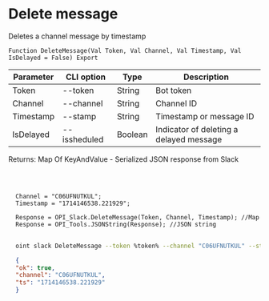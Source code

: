 ﻿---
sidebar_position: 4
---

# Delete message
 Deletes a channel message by timestamp



`Function DeleteMessage(Val Token, Val Channel, Val Timestamp, Val IsDelayed = False) Export`

  | Parameter | CLI option | Type | Description |
  |-|-|-|-|
  | Token | --token | String | Bot token |
  | Channel | --channel | String | Channel ID |
  | Timestamp | --stamp | String | Timestamp or message ID |
  | IsDelayed | --issheduled | Boolean | Indicator of deleting a delayed message |

  
  Returns:  Map Of KeyAndValue - Serialized JSON response from Slack

<br/>




```bsl title="Code example"
  
  Channel = "C06UFNUTKUL";
  Timestamp = "1714146538.221929";
  
  Response = OPI_Slack.DeleteMessage(Token, Channel, Timestamp); //Map
  Response = OPI_Tools.JSONString(Response); //JSON string
```



```sh title="CLI command example"
    
  oint slack DeleteMessage --token %token% --channel "C06UFNUTKUL" --stamp "1714146538.221929" --issheduled %issheduled%

```

```json title="Result"
  {
  "ok": true,
  "channel": "C06UFNUTKUL",
  "ts": "1714146538.221929"
  }

```
